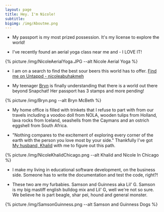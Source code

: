 ```yaml
---
layout: page
title: Hey. I'm Nicole!
subtitle:
bigimg: /img/Aboutme.png
---
```


- My passport is my most prized possession. It's my license to explore the world!

- I've recently found an aerial yoga class near me and - I LOVE IT!

{% picture /img/NicoleAerialYoga.JPG --alt Nicole Aerial Yoga %}

- I am on a search to find the best sour beers this world has to offer. [Find me on Untappd - nicoleabuhakmeh](http://untpd.it/u/Nicoleabuhakmeh)

- My teenager [Bryn](https://www.instagram.com/bbbrrryyynnnnnn) is finally understanding that there is a world out there beyond Snapchat! Her passport has 3 stamps and more pending!

{% picture /img/Bryn.png --alt Bryn McBeth %}

- My home office is filled with trinkets that I refuse to part with from our travels including a voodoo doll from NOLA, wooden tulips from Holland, lava rocks from Iceland, seashells from the Caymans and an ostrich eggshell from South Africa.

- "Nothing compares to the excitement of exploring every corner of the earth with the person you love most by your side." Thankfully I've got [My husband, Khalid](https://twitter.com/buhakmeh) with me to figure out this path.

{% picture /img/NicoleKhalidChicago.png --alt Khalid and Nicole In Chicago %}

- I make my living in educational software development, on the business side. Someone has to write the documentation and test the code, right?!

- These two are my furbabies. Samson and Guinness aka Lil' G. Samson is my big mastiff english bulldog mix and Lil' G, well we're not so sure. We believe he is part beagle, shar pei, hound and general monster.

{% picture /img/SamsonGuinness.png --alt Samson and Guinness Dogs %}
